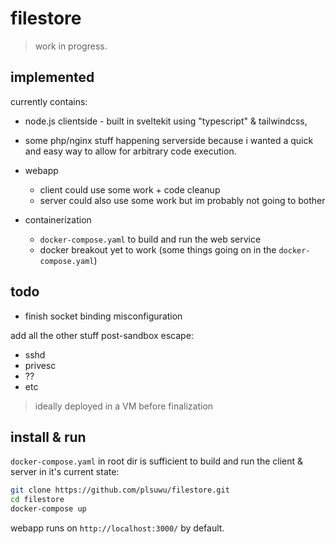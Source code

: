 # filestore

> work in progress.

## implemented

currently contains:

- node.js clientside - built in sveltekit using "typescript" & tailwindcss,
- some php/nginx stuff happening serverside because i wanted a quick and easy way to allow for arbitrary code execution.

- webapp
    - client could use some work + code cleanup
    - server could also use some work but im probably not going to bother
- containerization
    - `docker-compose.yaml` to build and run the web service
    - docker breakout yet to work (some things going on in the `docker-compose.yaml`)

## todo

- finish socket binding misconfiguration

add all the other stuff post-sandbox escape:

- sshd
- privesc
- ??
- etc

> ideally deployed in a VM before finalization

## install & run

`docker-compose.yaml` in root dir is sufficient to build and run the client & server in it's current state:

```bash
git clone https://github.com/plsuwu/filestore.git
cd filestore
docker-compose up
```

webapp runs on `http://localhost:3000/` by default.
